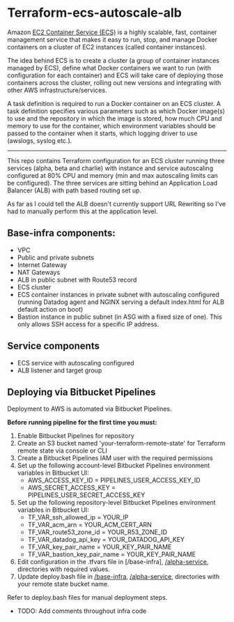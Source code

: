 # Terraform-ecs-autoscale-alb

Amazon [EC2 Container Service (ECS)](http://docs.aws.amazon.com/AmazonECS/latest/developerguide/) is a highly scalable, fast, container management service that makes it easy to run, stop, and manage Docker containers on a cluster of EC2 instances (called container instances).

The idea behind ECS is to create a cluster (a group of container instances managed by ECS), define what Docker containers we want to run (with configuration for each container) and ECS will take care of deploying those containers across the cluster, rolling out new versions and integrating with other AWS infrastructure/services.

A task definition is required to run a Docker container on an ECS cluster. A task definition specifies various parameters such as which Docker image(s) to use and the repository in which the image is stored, how much CPU and memory to use for the container, which environment variables should be passed to the container when it starts, which logging driver to use (awslogs, syslog etc.).

---

This repo contains Terraform configuration for an ECS cluster running three services (alpha, beta and charlie) with instance and service autoscaling configured at 80% CPU and memory (min and max autoscaling limits can be configured). The three services are sitting behind an Application Load Balancer (ALB) with path based routing set up.

As far as I could tell the ALB doesn't currently support URL Rewriting so I've had to manually perform this at the application level.




## Base-infra components:

+ VPC
+ Public and private subnets
+ Internet Gateway
+ NAT Gateways
+ ALB in public subnet with Route53 record
+ ECS cluster
+ ECS container instances in private subnet with autoscaling configured (running Datadog agent and NGINX serving a default index.html for ALB default action on boot)
+ Bastion instance in public subnet (in ASG with a fixed size of one). This only allows SSH access for a specific IP address.

## Service components

- ECS service with autoscaling configured
- ALB listener and target group

## Deploying via Bitbucket Pipelines

Deployment to AWS is automated via Bitbucket Pipelines.

**Before running pipeline for the first time you must:**

1. Enable Bitbucket Pipelines for repository
1. Create an S3 bucket named 'your-terraform-remote-state' for Terraform remote state via console or CLI
1. Create a Bitbucket Pipelines IAM user with the required permissions
1. Set up the following account-level Bitbucket Pipelines environment variables in Bitbucket UI:
    - AWS_ACCESS_KEY_ID = PIPELINES_USER_ACCESS_KEY_ID
    - AWS_SECRET_ACCESS_KEY = PIPELINES_USER_SECRET_ACCESS_KEY
1. Set up the following repository-level Bitbucket Pipelines environment variables in Bitbucket UI:
    - TF_VAR_ssh_allowed_ip = YOUR_IP
    - TF_VAR_acm_arn = YOUR_ACM_CERT_ARN
    - TF_VAR_route53_zone_id = YOUR_R53_ZONE_ID
    - TF_VAR_datadog_api_key = YOUR_DATADOG_API_KEY
    - TF_VAR_key_pair_name = YOUR_KEY_PAIR_NAME
    - TF_VAR_bastion_key_pair_name = YOUR_KEY_PAIR_NAME
1. Edit configuration in the .tfvars file in [/base-infra], [/alpha-service](../master/alpha-service/),  directories with required values.
1. Update deploy.bash file in [/base-infra](../master/base-infra/), [/alpha-service](../master/alpha-service/),  directories with your remote state bucket name.

Refer to deploy.bash files for manual deployment steps.

- TODO: Add comments throughout infra code
